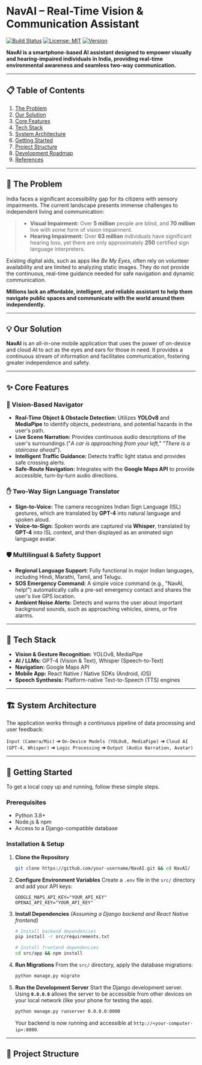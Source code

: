 # NavAI – Real-Time Vision & Communication Assistant

[![Build Status](https://img.shields.io/badge/build-passing-green)](https://github.com)
[![License: MIT](https://img.shields.io/badge/License-MIT-yellow.svg)](https://opensource.org/licenses/MIT)
[![Version](https://img.shields.io/badge/version-0.1.0-blue)](https://github.com)

**NavAI is a smartphone-based AI assistant designed to empower visually and hearing-impaired individuals in India, providing real-time environmental awareness and seamless two-way communication.**

---

## 📋 Table of Contents

1.  [The Problem](#-the-problem)
2.  [Our Solution](#-our-solution)
3.  [Core Features](#-core-features)
4.  [Tech Stack](#-tech-stack)
5.  [System Architecture](#-system-architecture)
6.  [Getting Started](#-getting-started)
7.  [Project Structure](#-project-structure)
8.  [Development Roadmap](#-development-roadmap)
9.  [References](#-references)

---

## 📌 The Problem

India faces a significant accessibility gap for its citizens with sensory impairments. The current landscape presents immense challenges to independent living and communication:

> -   **Visual Impairment:** Over **5 million** people are blind, and **70 million** live with some form of vision impairment.
> -   **Hearing Impairment:** Over **63 million** individuals have significant hearing loss, yet there are only approximately **250** certified sign language interpreters.

Existing digital aids, such as apps like *Be My Eyes*, often rely on volunteer availability and are limited to analyzing static images. They do not provide the continuous, real-time guidance needed for safe navigation and dynamic communication.

**Millions lack an affordable, intelligent, and reliable assistant to help them navigate public spaces and communicate with the world around them independently.**

---

## 💡 Our Solution

**NavAI** is an all-in-one mobile application that uses the power of on-device and cloud AI to act as the eyes and ears for those in need. It provides a continuous stream of information and facilitates communication, fostering greater independence and safety.

---

## ✨ Core Features

### 🧭 Vision-Based Navigator
* **Real-Time Object & Obstacle Detection:** Utilizes **YOLOv8** and **MediaPipe** to identify objects, pedestrians, and potential hazards in the user's path.
* **Live Scene Narration:** Provides continuous audio descriptions of the user's surroundings ("*A car is approaching from your left," "There is a staircase ahead*").
* **Intelligent Traffic Guidance:** Detects traffic light status and provides safe crossing alerts.
* **Safe-Route Navigation:** Integrates with the **Google Maps API** to provide accessible, turn-by-turn audio directions.

### ✋ Two-Way Sign Language Translator
* **Sign-to-Voice:** The camera recognizes Indian Sign Language (ISL) gestures, which are translated by **GPT-4** into natural language and spoken aloud.
* **Voice-to-Sign:** Spoken words are captured via **Whisper**, translated by **GPT-4** into ISL context, and then displayed as an animated sign language avatar.

### 🛡️ Multilingual & Safety Support
* **Regional Language Support:** Fully functional in major Indian languages, including Hindi, Marathi, Tamil, and Telugu.
* **SOS Emergency Command:** A simple voice command (e.g., "NavAI, help!") automatically calls a pre-set emergency contact and shares the user's live GPS location.
* **Ambient Noise Alerts:** Detects and warns the user about important background sounds, such as approaching vehicles, sirens, or fire alarms.

---

## 🔧 Tech Stack

* **Vision & Gesture Recognition:** YOLOv8, MediaPipe
* **AI / LLMs:** GPT-4 (Vision & Text), Whisper (Speech-to-Text)
* **Navigation:** Google Maps API
* **Mobile App:** React Native / Native SDKs (Android, iOS)
* **Speech Synthesis:** Platform-native Text-to-Speech (TTS) engines

---

## 🏗️ System Architecture

The application works through a continuous pipeline of data processing and user feedback:

`Input (Camera/Mic)` ➔ `On-Device Models (YOLOv8, MediaPipe)` ➔ `Cloud AI (GPT-4, Whisper)` ➔ `Logic Processing` ➔ `Output (Audio Narration, Avatar)`

---

## 🚀 Getting Started

To get a local copy up and running, follow these simple steps.

### Prerequisites
* Python 3.8+
* Node.js & npm
* Access to a Django-compatible database

### Installation & Setup

1.  **Clone the Repository**
    ```sh
    git clone https://github.com/your-username/NavAI.git && cd NavAI/
    ```

2.  **Configure Environment Variables**
    Create a `.env` file in the `src/` directory and add your API keys:
    ```env
    GOOGLE_MAPS_API_KEY="YOUR_API_KEY"
    OPENAI_API_KEY="YOUR_API_KEY"
    ```

3.  **Install Dependencies**
    *(Assuming a Django backend and React Native frontend)*
    ```sh
    # Install backend dependencies
    pip install -r src/requirements.txt

    # Install frontend dependencies
    cd src/app && npm install
    ```

4.  **Run Migrations**
    From the `src/` directory, apply the database migrations:
    ```sh
    python manage.py migrate
    ```

5.  **Run the Development Server**
    Start the Django development server. Using **`0.0.0.0`** allows the server to be accessible from other devices on your local network (like your phone for testing the app).
    ```sh
    python manage.py runserver 0.0.0.0:8000
    ```
    Your backend is now running and accessible at `http://<your-computer-ip>:8000`.

---

## 📂 Project Structure
